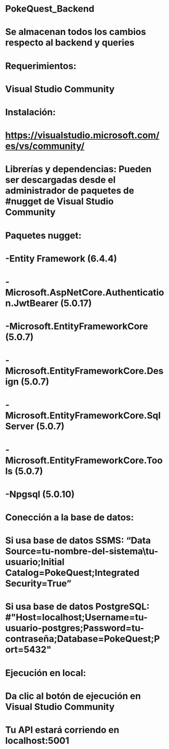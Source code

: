 # PokeQuest_Backend
# Se almacenan todos los cambios respecto al backend y queries
# Requerimientos:
# Visual Studio Community
# Instalación:
# https://visualstudio.microsoft.com/es/vs/community/
# Librerías y dependencias: Pueden ser descargadas desde el administrador de paquetes de #nugget de Visual Studio Community
# Paquetes nugget:
# -Entity Framework (6.4.4)
#	-Microsoft.AspNetCore.Authentication.JwtBearer (5.0.17)
#	-Microsoft.EntityFrameworkCore (5.0.7)
#	-Microsoft.EntityFrameworkCore.Design (5.0.7)
#	-Microsoft.EntityFrameworkCore.SqlServer (5.0.7)
#	-Microsoft.EntityFrameworkCore.Tools (5.0.7)
#	-Npgsql (5.0.10)
#
#
# Conección a la base de datos:
# Si usa base de datos SSMS: “Data Source=tu-nombre-del-sistema\\tu-usuario;Initial Catalog=PokeQuest;Integrated Security=True”
# Si usa base de datos PostgreSQL: #"Host=localhost;Username=tu-usuario-postgres;Password=tu-contraseña;Database=PokeQuest;Port=5432"
# Ejecución en local:
# Da clic al botón de ejecución en Visual Studio Community
# Tu API estará corriendo en localhost:5001

